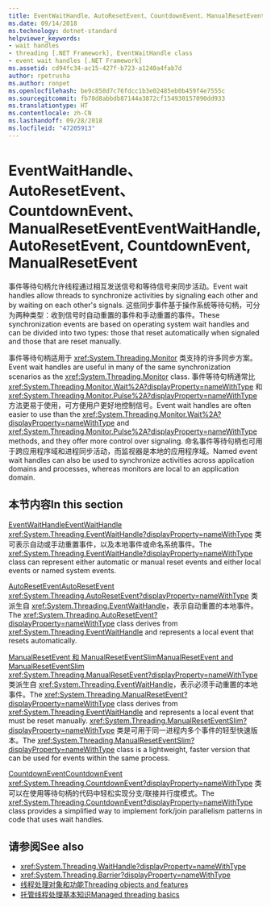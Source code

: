 ```yaml
---
title: EventWaitHandle、AutoResetEvent、CountdownEvent、ManualResetEvent
ms.date: 09/14/2018
ms.technology: dotnet-standard
helpviewer_keywords:
- wait handles
- threading [.NET Framework], EventWaitHandle class
- event wait handles [.NET Framework]
ms.assetid: cd94fc34-ac15-427f-b723-a1240a4fab7d
author: rpetrusha
ms.author: ronpet
ms.openlocfilehash: be9c858d7c76fdcc1b3e02485eb0b459f4e7555c
ms.sourcegitcommit: fb78d8abbdb87144a3872cf154930157090dd933
ms.translationtype: HT
ms.contentlocale: zh-CN
ms.lasthandoff: 09/28/2018
ms.locfileid: "47205913"
---
```

# <a name="eventwaithandle-autoresetevent-countdownevent-manualresetevent"></a><span data-ttu-id="9ad40-102">EventWaitHandle、AutoResetEvent、CountdownEvent、ManualResetEvent</span><span class="sxs-lookup"><span data-stu-id="9ad40-102">EventWaitHandle, AutoResetEvent, CountdownEvent, ManualResetEvent</span></span>

<span data-ttu-id="9ad40-103">事件等待句柄允许线程通过相互发送信号和等待信号来同步活动。</span><span class="sxs-lookup"><span data-stu-id="9ad40-103">Event wait handles allow threads to synchronize activities by signaling each other and by waiting on each other's signals.</span></span> <span data-ttu-id="9ad40-104">这些同步事件基于操作系统等待句柄，可分为两种类型：收到信号时自动重置的事件和手动重置的事件。</span><span class="sxs-lookup"><span data-stu-id="9ad40-104">These synchronization events are based on operating system wait handles and can be divided into two types: those that reset automatically when signaled and those that are reset manually.</span></span>  
  
<span data-ttu-id="9ad40-105">事件等待句柄适用于 <xref:System.Threading.Monitor> 类支持的许多同步方案。</span><span class="sxs-lookup"><span data-stu-id="9ad40-105">Event wait handles are useful in many of the same synchronization scenarios as the <xref:System.Threading.Monitor> class.</span></span> <span data-ttu-id="9ad40-106">事件等待句柄通常比 <xref:System.Threading.Monitor.Wait%2A?displayProperty=nameWithType> 和 <xref:System.Threading.Monitor.Pulse%2A?displayProperty=nameWithType> 方法更易于使用，可方便用户更好地控制信号。</span><span class="sxs-lookup"><span data-stu-id="9ad40-106">Event wait handles are often easier to use than the <xref:System.Threading.Monitor.Wait%2A?displayProperty=nameWithType> and <xref:System.Threading.Monitor.Pulse%2A?displayProperty=nameWithType> methods, and they offer more control over signaling.</span></span> <span data-ttu-id="9ad40-107">命名事件等待句柄也可用于跨应用程序域和进程同步活动，而监视器是本地的应用程序域。</span><span class="sxs-lookup"><span data-stu-id="9ad40-107">Named event wait handles can also be used to synchronize activities across application domains and processes, whereas monitors are local to an application domain.</span></span>  
  
## <a name="in-this-section"></a><span data-ttu-id="9ad40-108">本节内容</span><span class="sxs-lookup"><span data-stu-id="9ad40-108">In this section</span></span>

 [<span data-ttu-id="9ad40-109">EventWaitHandle</span><span class="sxs-lookup"><span data-stu-id="9ad40-109">EventWaitHandle</span></span>](eventwaithandle.md)  
 <span data-ttu-id="9ad40-110"><xref:System.Threading.EventWaitHandle?displayProperty=nameWithType> 类可表示自动或手动重置事件，以及本地事件或命名系统事件。</span><span class="sxs-lookup"><span data-stu-id="9ad40-110">The <xref:System.Threading.EventWaitHandle?displayProperty=nameWithType> class can represent either automatic or manual reset events and either local events or named system events.</span></span>  
  
 [<span data-ttu-id="9ad40-111">AutoResetEvent</span><span class="sxs-lookup"><span data-stu-id="9ad40-111">AutoResetEvent</span></span>](autoresetevent.md)  
 <span data-ttu-id="9ad40-112"><xref:System.Threading.AutoResetEvent?displayProperty=nameWithType> 类派生自 <xref:System.Threading.EventWaitHandle>，表示自动重置的本地事件。</span><span class="sxs-lookup"><span data-stu-id="9ad40-112">The <xref:System.Threading.AutoResetEvent?displayProperty=nameWithType> class derives from <xref:System.Threading.EventWaitHandle> and represents a local event that resets automatically.</span></span>  
  
 [<span data-ttu-id="9ad40-113">ManualResetEvent 和 ManualResetEventSlim</span><span class="sxs-lookup"><span data-stu-id="9ad40-113">ManualResetEvent and ManualResetEventSlim</span></span>](manualresetevent-and-manualreseteventslim.md)  
 <span data-ttu-id="9ad40-114"><xref:System.Threading.ManualResetEvent?displayProperty=nameWithType> 类派生自 <xref:System.Threading.EventWaitHandle>，表示必须手动重置的本地事件。</span><span class="sxs-lookup"><span data-stu-id="9ad40-114">The <xref:System.Threading.ManualResetEvent?displayProperty=nameWithType> class derives from <xref:System.Threading.EventWaitHandle> and represents a local event that must be reset manually.</span></span> <span data-ttu-id="9ad40-115"><xref:System.Threading.ManualResetEventSlim?displayProperty=nameWithType> 类是可用于同一进程内多个事件的轻型快速版本。</span><span class="sxs-lookup"><span data-stu-id="9ad40-115">The <xref:System.Threading.ManualResetEventSlim?displayProperty=nameWithType> class is a lightweight, faster version that can be used for events within the same process.</span></span>  
  
 [<span data-ttu-id="9ad40-116">CountdownEvent</span><span class="sxs-lookup"><span data-stu-id="9ad40-116">CountdownEvent</span></span>](countdownevent.md)  
 <span data-ttu-id="9ad40-117"><xref:System.Threading.CountdownEvent?displayProperty=nameWithType> 类可以在使用等待句柄的代码中轻松实现分支/联接并行度模式。</span><span class="sxs-lookup"><span data-stu-id="9ad40-117">The <xref:System.Threading.CountdownEvent?displayProperty=nameWithType> class provides a simplified way to implement fork/join parallelism patterns in code that uses wait handles.</span></span>  

## <a name="see-also"></a><span data-ttu-id="9ad40-118">请参阅</span><span class="sxs-lookup"><span data-stu-id="9ad40-118">See also</span></span>

- <xref:System.Threading.WaitHandle?displayProperty=nameWithType>
- <xref:System.Threading.Barrier?displayProperty=nameWithType>
- [<span data-ttu-id="9ad40-119">线程处理对象和功能</span><span class="sxs-lookup"><span data-stu-id="9ad40-119">Threading objects and features</span></span>](threading-objects-and-features.md)
- [<span data-ttu-id="9ad40-120">托管线程处理基本知识</span><span class="sxs-lookup"><span data-stu-id="9ad40-120">Managed threading basics</span></span>](managed-threading-basics.md)
